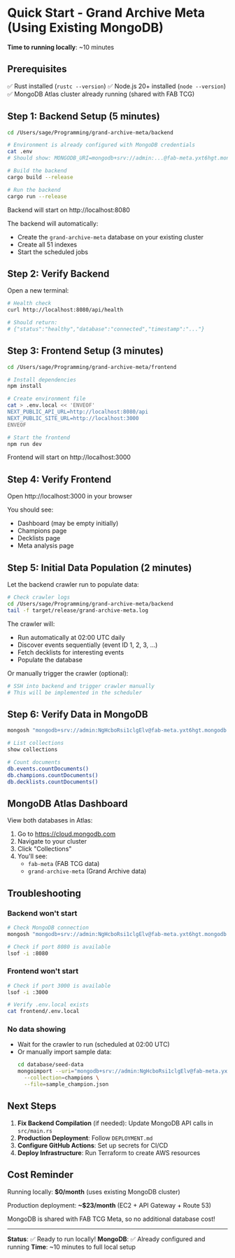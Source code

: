 # Quick Start - Grand Archive Meta (Using Existing MongoDB)

**Time to running locally**: ~10 minutes

## Prerequisites

✅ Rust installed (`rustc --version`)
✅ Node.js 20+ installed (`node --version`)
✅ MongoDB Atlas cluster already running (shared with FAB TCG)

## Step 1: Backend Setup (5 minutes)

```bash
cd /Users/sage/Programming/grand-archive-meta/backend

# Environment is already configured with MongoDB credentials
cat .env
# Should show: MONGODB_URI=mongodb+srv://admin:...@fab-meta.yxt6hgt.mongodb.net/grand-archive-meta

# Build the backend
cargo build --release

# Run the backend
cargo run --release
```

Backend will start on http://localhost:8080

The backend will automatically:
- Create the `grand-archive-meta` database on your existing cluster
- Create all 51 indexes
- Start the scheduled jobs

## Step 2: Verify Backend

Open a new terminal:

```bash
# Health check
curl http://localhost:8080/api/health

# Should return:
# {"status":"healthy","database":"connected","timestamp":"..."}
```

## Step 3: Frontend Setup (3 minutes)

```bash
cd /Users/sage/Programming/grand-archive-meta/frontend

# Install dependencies
npm install

# Create environment file
cat > .env.local << 'ENVEOF'
NEXT_PUBLIC_API_URL=http://localhost:8080/api
NEXT_PUBLIC_SITE_URL=http://localhost:3000
ENVEOF

# Start the frontend
npm run dev
```

Frontend will start on http://localhost:3000

## Step 4: Verify Frontend

Open http://localhost:3000 in your browser

You should see:
- Dashboard (may be empty initially)
- Champions page
- Decklists page
- Meta analysis page

## Step 5: Initial Data Population (2 minutes)

Let the backend crawler run to populate data:

```bash
# Check crawler logs
cd /Users/sage/Programming/grand-archive-meta/backend
tail -f target/release/grand-archive-meta.log
```

The crawler will:
- Run automatically at 02:00 UTC daily
- Discover events sequentially (event ID 1, 2, 3, ...)
- Fetch decklists for interesting events
- Populate the database

Or manually trigger the crawler (optional):

```bash
# SSH into backend and trigger crawler manually
# This will be implemented in the scheduler
```

## Step 6: Verify Data in MongoDB

```bash
mongosh "mongodb+srv://admin:NgHcboRsi1clgElv@fab-meta.yxt6hgt.mongodb.net/grand-archive-meta"

# List collections
show collections

# Count documents
db.events.countDocuments()
db.champions.countDocuments()
db.decklists.countDocuments()
```

## MongoDB Atlas Dashboard

View both databases in Atlas:
1. Go to https://cloud.mongodb.com
2. Navigate to your cluster
3. Click "Collections"
4. You'll see:
   - `fab-meta` (FAB TCG data)
   - `grand-archive-meta` (Grand Archive data)

## Troubleshooting

### Backend won't start
```bash
# Check MongoDB connection
mongosh "mongodb+srv://admin:NgHcboRsi1clgElv@fab-meta.yxt6hgt.mongodb.net/grand-archive-meta"

# Check if port 8080 is available
lsof -i :8080
```

### Frontend won't start
```bash
# Check if port 3000 is available
lsof -i :3000

# Verify .env.local exists
cat frontend/.env.local
```

### No data showing
- Wait for the crawler to run (scheduled at 02:00 UTC)
- Or manually import sample data:
  ```bash
  cd database/seed-data
  mongoimport --uri="mongodb+srv://admin:NgHcboRsi1clgElv@fab-meta.yxt6hgt.mongodb.net/grand-archive-meta" \
    --collection=champions \
    --file=sample_champion.json
  ```

## Next Steps

1. **Fix Backend Compilation** (if needed): Update MongoDB API calls in `src/main.rs`
2. **Production Deployment**: Follow `DEPLOYMENT.md`
3. **Configure GitHub Actions**: Set up secrets for CI/CD
4. **Deploy Infrastructure**: Run Terraform to create AWS resources

## Cost Reminder

Running locally: **$0/month** (uses existing MongoDB cluster)

Production deployment: **~$23/month** (EC2 + API Gateway + Route 53)

MongoDB is shared with FAB TCG Meta, so no additional database cost!

---

**Status**: ✅ Ready to run locally!
**MongoDB**: ✅ Already configured and running
**Time**: ~10 minutes to full local setup
